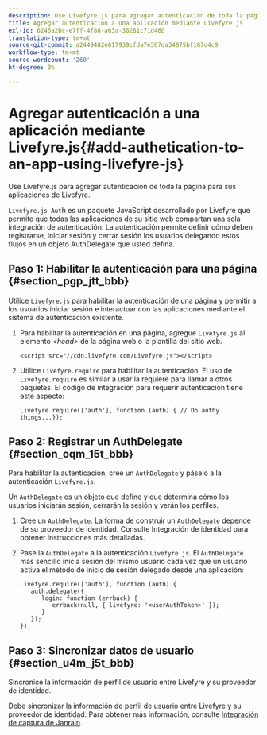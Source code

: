 ```yaml
---
description: Use Livefyre.js para agregar autenticación de toda la página para sus aplicaciones de Livefyre.
title: Agregar autenticación a una aplicación mediante Livefyre.js
exl-id: 6246a2bc-e7ff-4f86-a63a-36261c71d460
translation-type: tm+mt
source-git-commit: a2449482e617939cfda7e367da34875bf187c4c9
workflow-type: tm+mt
source-wordcount: '260'
ht-degree: 0%

---
```


# Agregar autenticación a una aplicación mediante Livefyre.js{#add-authetication-to-an-app-using-livefyre-js}

Use Livefyre.js para agregar autenticación de toda la página para sus aplicaciones de Livefyre.

`Livefyre.js Aut`h es un paquete JavaScript desarrollado por Livefyre que permite que todas las aplicaciones de su sitio web compartan una sola integración de autenticación. La autenticación permite definir cómo deben registrarse, iniciar sesión y cerrar sesión los usuarios delegando estos flujos en un objeto AuthDelegate que usted defina.

## Paso 1: Habilitar la autenticación para una página {#section_pgp_jtt_bbb}

Utilice `Livefyre.js` para habilitar la autenticación de una página y permitir a los usuarios iniciar sesión e interactuar con las aplicaciones mediante el sistema de autenticación existente.

1. Para habilitar la autenticación en una página, agregue `Livefyre.js` al elemento *&lt;head>* de la página web o la plantilla del sitio web.

   ```
   <script src="//cdn.livefyre.com/Livefyre.js"></script>
   ```

1. Utilice `Livefyre.require` para habilitar la autenticación. El uso de `Livefyre.require` es similar a usar la requiere para llamar a otros paquetes. El código de integración para requerir autenticación tiene este aspecto:

   ```
   Livefyre.require(['auth'], function (auth) { // Do authy things...});
   ```

## Paso 2: Registrar un AuthDelegate {#section_oqm_15t_bbb}

Para habilitar la autenticación, cree un `AuthDelegate` y páselo a la autenticación `Livefyre.js`.

Un `AuthDelegate` es un objeto que define y que determina cómo los usuarios iniciarán sesión, cerrarán la sesión y verán los perfiles.

1. Cree un `AuthDelegate`. La forma de construir un `AuthDelegate` depende de su proveedor de identidad. Consulte Integración de identidad para obtener instrucciones más detalladas.

1. Pase la `AuthDelegate` a la autenticación `Livefyre.js`. El `AuthDelegate` más sencillo inicia sesión del mismo usuario cada vez que un usuario activa el método de inicio de sesión delegado desde una aplicación:

   ```
   Livefyre.require(['auth'], function (auth) { 
      auth.delegate({ 
         login: function (errback) { 
            errback(null, { livefyre: '<userAuthToken>' }); 
         }    
      });  
   });
   ```

## Paso 3: Sincronizar datos de usuario {#section_u4m_j5t_bbb}

Sincronice la información de perfil de usuario entre Livefyre y su proveedor de identidad.

Debe sincronizar la información de perfil de usuario entre Livefyre y su proveedor de identidad. Para obtener más información, consulte [Integración de captura de Janrain](/help/implementation/c-livefyre-identity-comp/c-janrain-capture-backplane-comp.md).
